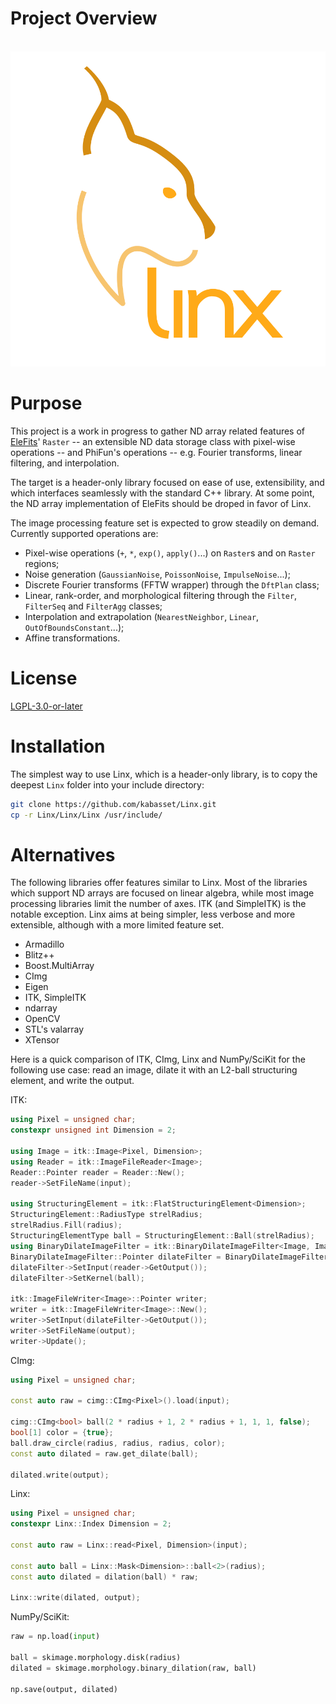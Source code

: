 # Project Overview

<br/>![Linx logo](doc/diagrams/logo_square.svg)

# Purpose

This project is a work in progress to gather ND array related features
of [EleFits](https://cnes.github.io/EleFits/)' `Raster` -- an extensible ND data storage class with pixel-wise operations --
and PhiFun's operations -- e.g. Fourier transforms, linear filtering, and interpolation.

The target is a header-only library focused on ease of use, extensibility,
and which interfaces seamlessly with the standard C++ library.
At some point, the ND array implementation of EleFits should be droped in favor of Linx.

The image processing feature set is expected to grow steadily on demand.
Currently supported operations are:

* Pixel-wise operations (`+`, `*`, `exp()`, `apply()`...) on `Raster`s and on `Raster` regions;
* Noise generation (`GaussianNoise`, `PoissonNoise`, `ImpulseNoise`...);
* Discrete Fourier transforms (FFTW wrapper) through the `DftPlan` class;
* Linear, rank-order, and morphological filtering through the `Filter`, `FilterSeq` and `FilterAgg` classes;
* Interpolation and extrapolation (`NearestNeighbor`, `Linear`, `OutOfBoundsConstant`...);
* Affine transformations.

# License

[LGPL-3.0-or-later](LICENSE.md)

# Installation

The simplest way to use Linx, which is a header-only library, is to copy the deepest `Linx` folder into your include directory:

```sh
git clone https://github.com/kabasset/Linx.git
cp -r Linx/Linx/Linx /usr/include/
```

# Alternatives

The following libraries offer features similar to Linx.
Most of the libraries which support ND arrays are focused on linear algebra,
while most image processing libraries limit the number of axes.
ITK (and SimpleITK) is the notable exception.
Linx aims at being simpler, less verbose and more extensible,
although with a more limited feature set.

* Armadillo
* Blitz++
* Boost.MultiArray
* CImg
* Eigen
* ITK, SimpleITK
* ndarray
* OpenCV
* STL's valarray
* XTensor

Here is a quick comparison of ITK, CImg, Linx and NumPy/SciKit for the following use case:
read an image, dilate it with an L2-ball structuring element, and write the output.

ITK:

```cpp
using Pixel = unsigned char;
constexpr unsigned int Dimension = 2;

using Image = itk::Image<Pixel, Dimension>;
using Reader = itk::ImageFileReader<Image>;
Reader::Pointer reader = Reader::New();
reader->SetFileName(input);

using StructuringElement = itk::FlatStructuringElement<Dimension>;
StructuringElement::RadiusType strelRadius;
strelRadius.Fill(radius);
StructuringElementType ball = StructuringElement::Ball(strelRadius);
using BinaryDilateImageFilter = itk::BinaryDilateImageFilter<Image, Image, StructuringElement>;
BinaryDilateImageFilter::Pointer dilateFilter = BinaryDilateImageFilter::New();
dilateFilter->SetInput(reader->GetOutput());
dilateFilter->SetKernel(ball);

itk::ImageFileWriter<Image>::Pointer writer;
writer = itk::ImageFileWriter<Image>::New();
writer->SetInput(dilateFilter->GetOutput());
writer->SetFileName(output);
writer->Update();
```

CImg:

```cpp
using Pixel = unsigned char;

const auto raw = cimg::CImg<Pixel>().load(input);

cimg::CImg<bool> ball(2 * radius + 1, 2 * radius + 1, 1, 1, false);
bool[1] color = {true};
ball.draw_circle(radius, radius, radius, color);
const auto dilated = raw.get_dilate(ball);

dilated.write(output);
```

Linx:


```cpp
using Pixel = unsigned char;
constexpr Linx::Index Dimension = 2;

const auto raw = Linx::read<Pixel, Dimension>(input);

const auto ball = Linx::Mask<Dimension>::ball<2>(radius);
const auto dilated = dilation(ball) * raw;

Linx::write(dilated, output);
```

NumPy/SciKit:

```python
raw = np.load(input)

ball = skimage.morphology.disk(radius)
dilated = skimage.morphology.binary_dilation(raw, ball)

np.save(output, dilated)
```